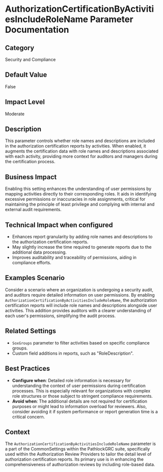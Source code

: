 # AuthorizationCertificationByActivitiesIncludeRoleName Parameter Documentation

## Category
Security and Compliance

## Default Value
False

## Impact Level
Moderate

## Description
This parameter controls whether role names and descriptions are included in the authorization certification reports by activities. When enabled, it augments the certification data with role names and descriptions associated with each activity, providing more context for auditors and managers during the certification process.

## Business Impact
Enabling this setting enhances the understanding of user permissions by mapping activities directly to their corresponding roles. It aids in identifying excessive permissions or inaccuracies in role assignments, critical for maintaining the principle of least privilege and complying with internal and external audit requirements.

## Technical Impact when configured
- Enhances report granularity by adding role names and descriptions to the authorization certification reports.
- May slightly increase the time required to generate reports due to the additional data processing.
- Improves auditability and traceability of permissions, aiding in compliance efforts.

## Examples Scenario
Consider a scenario where an organization is undergoing a security audit, and auditors require detailed information on user permissions. By enabling `AuthorizationCertificationByActivitiesIncludeRoleName`, the authorization certification reports will include role names and descriptions alongside user activities. This addition provides auditors with a clearer understanding of each user's permissions, simplifying the audit process.

## Related Settings
- `SoxGroups` parameter to filter activities based on specific compliance groups.
- Custom field additions in reports, such as "RoleDescription".

## Best Practices
- **Configure when**: Detailed role information is necessary for understanding the context of user permissions during certification processes. This is especially relevant for organizations with complex role structures or those subject to stringent compliance requirements.
- **Avoid when**: The additional details are not required for certification purposes or might lead to information overload for reviewers. Also, consider avoiding it if system performance or report generation time is a critical concern.

## Context
The `AuthorizationCertificationByActivitiesIncludeRoleName` parameter is a part of the CommonSettings within the PathlockGRC suite, specifically used within the Authorization Review Providers to tailor the detail level of authorization certification reports. Its primary use is in enhancing the comprehensiveness of authorization reviews by including role-based data.
